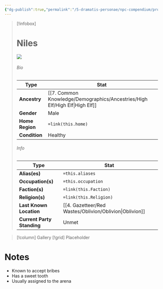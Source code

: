 ```yaml
---
{"dg-publish":true,"permalink":"/5-dramatis-personae/npc-compendium/prologue/niles/","noteIcon":""}
---
```



> [!infobox]
> # Niles
> ![](https://i.imgur.com/E9aQmlP.png)
> ###### Bio
> Type |  Stat |
> ---|---|
> **Ancestry** | [[7. Common Knowledge/Demographics/Ancestries/High Elf/High Elf\|High Elf]] |
> **Gender** | Male |
> **Home Region** | `=link(this.home)` |
> **Condition** | Healthy |
> ###### Info
> Type |  Stat |
> ---|---|
> **Alias(es)** | `=this.aliases` |
> **Occupation(s)** | `=this.occupation` |
> **Faction(s)** | `=link(this.Faction)` |
> **Religion(s)** | `=link(this.Religion)` |
> **Last Known Location** | [[4. Gazetteer/Red Wastes/Oblivion/Oblivion\|Oblivion]] |
> **Current Party Standing** | Unmet |

> [!column] Gallery 
> [!grid] 
> Placeholder

# Notes

- Known to accept bribes
- Has a sweet tooth 
- Usually assigned to the arena 

